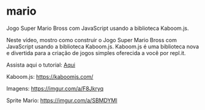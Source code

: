 # mario
Jogo Super Mario Bross com JavaScript usando a biblioteca Kaboom.js. 

Neste vídeo, mostro como construir o Jogo Super Mario Bross com JavaScript usando a biblioteca Kaboom.js.  Kaboom.js é uma biblioteca nova e divertida para a criação de jogos simples oferecida a você por repl.it.  

Assista aqui o tutorial: <a href="https://youtu.be/UN1og_ShK1Q">Aqui</a>

Kaboom.js: https://kaboomjs.com/

Imagens: https://imgur.com/a/F8Jkryq

Sprite Mario: https://imgur.com/a/SBMDYMl
